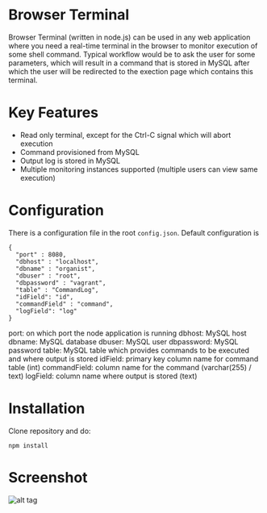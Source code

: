 Browser Terminal
================

Browser Terminal (written in node.js) can be used in any web application where you need a real-time terminal in the browser to monitor 
execution of some shell command. Typical workflow would be to ask the user for some parameters, which will result in a command that is 
stored in MySQL after which the user will be redirected to the exection page which contains this terminal.

 
Key Features
============

 - Read only terminal, except for the Ctrl-C signal which will abort execution
 - Command provisioned from MySQL
 - Output log is stored in MySQL
 - Multiple monitoring instances supported (multiple users can view same execution) 


 
Configuration
=============

There is a configuration file in the root ``config.json``. Default configuration is

    {
      "port" : 8080,
      "dbhost" : "localhost",
      "dbname" : "organist",
      "dbuser" : "root",
      "dbpassword" : "vagrant",
      "table" : "CommandLog",
      "idField": "id",
      "commandField" : "command",
      "logField": "log"
    }


port: on which port the node application is running
dbhost: MySQL host
dbname: MySQL database
dbuser: MySQL user
dbpassword: MySQL password
table: MySQL table which provides commands to be executed and where output is stored
idField: primary key column name for command table (int)
commandField: column name for the command (varchar(255) / text)
logField: column name where output is stored (text)


Installation
============

Clone repository and do:

    npm install

Screenshot
==========

![alt tag](https://raw.github.com/markri/browser-terminal/master/terminal.png)
